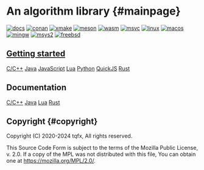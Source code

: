 # An algorithm library {#mainpage}

[![docs](https://github.com/tqfx/liba/actions/workflows/docs.yml/badge.svg)](https://github.com/tqfx/liba/actions/workflows/docs.yml)
[![conan](https://github.com/tqfx/liba/actions/workflows/conan.yml/badge.svg)](https://github.com/tqfx/liba/actions/workflows/conan.yml)
[![xmake](https://github.com/tqfx/liba/actions/workflows/xmake.yml/badge.svg)](https://github.com/tqfx/liba/actions/workflows/xmake.yml)
[![meson](https://github.com/tqfx/liba/actions/workflows/meson.yml/badge.svg)](https://github.com/tqfx/liba/actions/workflows/meson.yml)
[![wasm](https://github.com/tqfx/liba/actions/workflows/wasm.yml/badge.svg)](https://github.com/tqfx/liba/actions/workflows/wasm.yml)
[![msvc](https://github.com/tqfx/liba/actions/workflows/msvc.yml/badge.svg)](https://github.com/tqfx/liba/actions/workflows/msvc.yml)
[![linux](https://github.com/tqfx/liba/actions/workflows/linux.yml/badge.svg)](https://github.com/tqfx/liba/actions/workflows/linux.yml)
[![macos](https://github.com/tqfx/liba/actions/workflows/macos.yml/badge.svg)](https://github.com/tqfx/liba/actions/workflows/macos.yml)
[![mingw](https://github.com/tqfx/liba/actions/workflows/mingw.yml/badge.svg)](https://github.com/tqfx/liba/actions/workflows/mingw.yml)
[![msys2](https://github.com/tqfx/liba/actions/workflows/msys2.yml/badge.svg)](https://github.com/tqfx/liba/actions/workflows/msys2.yml)
[![freebsd](https://github.com/tqfx/liba/actions/workflows/freebsd.yml/badge.svg)](https://github.com/tqfx/liba/actions/workflows/freebsd.yml)

## [Getting started](https://github.com/tqfx/liba/wiki/Getting-started)

[C/C++](https://github.com/tqfx/liba/wiki/Getting-started#C)
[Java](https://github.com/tqfx/liba/wiki/Getting-started#Java)
[JavaScript](https://github.com/tqfx/liba/wiki/Getting-started#JavaScript)
[Lua](https://github.com/tqfx/liba/wiki/Getting-started#Lua)
[Python](https://github.com/tqfx/liba/wiki/Getting-started#Python)
[QuickJS](https://github.com/tqfx/liba/wiki/Getting-started#QuickJS)
[Rust](https://github.com/tqfx/liba/wiki/Getting-started#Rust)

## Documentation

[C/C++](https://tqfx.org/liba/)
[Java](https://tqfx.org/liba/java/)
[Lua](https://tqfx.org/liba/lua/)
[Rust](https://tqfx.org/liba/rust/liba/)

## Copyright {#copyright}

Copyright (C) 2020-2024 tqfx, All rights reserved.

This Source Code Form is subject to the terms of the Mozilla Public
License, v. 2.0. If a copy of the MPL was not distributed with this
file, You can obtain one at <https://mozilla.org/MPL/2.0/>.
